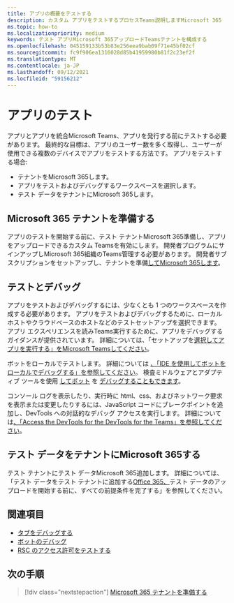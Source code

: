 ```yaml
---
title: アプリの概要をテストする
description: カスタム アプリをテストするプロセスTeams説明しますMicrosoft 365
ms.topic: how-to
ms.localizationpriority: medium
keywords: テスト アプリMicrosoft 365アップロードTeamsテナントを構成する
ms.openlocfilehash: 045159133b53b83e256eea9bab09f71e45bf02cf
ms.sourcegitcommit: fc9f906ea1316028d85b41959980b81f2c23ef2f
ms.translationtype: MT
ms.contentlocale: ja-JP
ms.lasthandoff: 09/12/2021
ms.locfileid: "59156212"
---
```

# <a name="test-your-app"></a>アプリのテスト

アプリとアプリを統合Microsoft Teams、アプリを発行する前にテストする必要があります。 最終的な目標は、アプリのユーザー数を多く取得し、ユーザーが使用できる複数のデバイスでアプリをテストする方法です。 アプリをテストする場合:

* テナントをMicrosoft 365します。
* アプリをテストおよびデバッグするワークスペースを選択します。
* テスト データをテナントにMicrosoft 365します。

## <a name="prepare-your-microsoft-365-tenant"></a>Microsoft 365 テナントを準備する

アプリのテストを開始する前に、テスト テナントMicrosoft 365準備し、アプリをアップロードできるカスタム Teamsを有効にします。 開発者プログラムにサインアップしMicrosoft 365組織のTeams管理する必要があります。 開発者サブスクリプションをセットアップし、テナントを準備[してMicrosoft 365します](~/concepts/build-and-test/prepare-your-o365-tenant.md)。

## <a name="test-and-debug"></a>テストとデバッグ

アプリをテストおよびデバッグするには、少なくとも 1 つのワークスペースを作成する必要があります。 アプリをテストおよびデバッグするために、ローカル ホストやクラウドベースのホストなどのテストセットアップを選択できます。 アプリ エクスペリエンスを読みTeams実行するために、アプリをデバッグするガイダンスが提供されています。 詳細については、「セットアップを[選択してアプリを実行する」をMicrosoft Teamsしてください](~/concepts/build-and-test/debug.md)。

ボットをローカルでテストします。 詳細については [、「IDE を使用してボットをローカルでデバッグする」を参照してください](~/bots/how-to/debug/locally-with-an-ide.md)。 検査ミドルウェアとアダプティブ ツールを使用 [してボット](/azure/bot-service/bot-service-debug-inspection-middleware?view=azure-bot-service-4.0&tabs=csharp&preserve-view=true) を [デバッグすることもできます](/azure/bot-service/bot-service-debug-adaptive-tools?view=azure-bot-service-4.0&preserve-view=true)。 

コンソール ログを表示したり、実行時に html、css、およびネットワーク要求を表示または変更したりするには、JavaScript コードにブレークポイントを追加し、DevTools への対話的なデバッグ アクセスを実行します。 詳細については[、「Access the DevTools for the DevTools for the Teams」を参照してください](~/tabs/how-to/developer-tools.md)。 

## <a name="add-test-data-to-your-microsoft-365-tenant"></a>テスト データをテナントにMicrosoft 365する

テスト テナントにテスト データMicrosoft 365追加します。 詳細については、「テスト データをテスト テナントに追加する[Office 365、](~/concepts/build-and-test/test-data.md)テスト データのアップロードを開始する前に、すべての前提条件を完了する」を参照してください。

## <a name="see-also"></a>関連項目

* [タブをデバッグする](~/tabs/how-to/developer-tools.md)
* [ボットのデバッグ](~/bots/how-to/debug/locally-with-an-ide.md)
* [RSC のアクセス許可をテストする](~/graph-api/rsc/test-resource-specific-consent.md)

## <a name="next-step"></a>次の手順

> [!div class="nextstepaction"]
> [Microsoft 365 テナントを準備する](~/concepts/build-and-test/prepare-your-o365-tenant.md)
